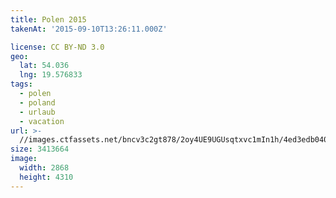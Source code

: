 ```yaml
---
title: Polen 2015
takenAt: '2015-09-10T13:26:11.000Z'

license: CC BY-ND 3.0
geo:
  lat: 54.036
  lng: 19.576833
tags:
  - polen
  - poland
  - urlaub
  - vacation
url: >-
  //images.ctfassets.net/bncv3c2gt878/2oy4UE9UGUsqtxvc1mIn1h/4ed3edb040f921fc21fd73cf0e41f735/polen-2015_25862661311_o
size: 3413664
image:
  width: 2868
  height: 4310
---
```

